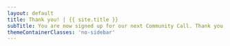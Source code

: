 ```yaml
---
layout: default
title: Thank you! | {{ site.title }}
subTitle: You are now signed up for our next Community Call. Thank you for your interest in Kuma!
themeContainerClasses: 'no-sidebar'
---
```

